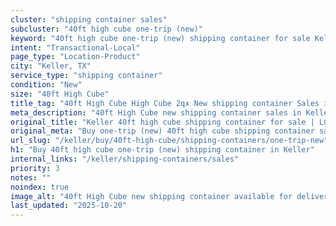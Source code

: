 ```yaml
---
cluster: "shipping container sales"
subcluster: "40ft high cube one-trip (new)"
keyword: "40ft high cube one-trip (new) shipping container for sale Keller, TX"
intent: "Transactional-Local"
page_type: "Location-Product"
city: "Keller, TX"
service_type: "shipping container"
condition: "New"
size: "40ft High Cube"
title_tag: "40ft High Cube High Cube 2qx New shipping container Sales in Keller | LC Container"
meta_description: "40ft High Cube new shipping container sales in Keller. High cube containers with extra height. Fast delivery, competitive pricing. Serving shipping containers area. Quote ID: 7M1. Call (214) 524-4168 for your free quote today."
original_title: "Keller 40ft high cube shipping container for sale | LC"
original_meta: "Buy one-trip (new) 40ft high cube shipping container sale with local delivery in Keller, TX. LC Container — local Since 2003. Request a fast quote today."
url_slug: "/keller/buy/40ft-high-cube/shipping-containers/one-trip-new"
h1: "Buy 40ft high cube one-trip (new) shipping container in Keller"
internal_links: "/keller/shipping-containers/sales"
priority: 3
notes: ""
noindex: true
image_alt: "40ft High Cube new shipping container available for delivery in Keller"
last_updated: "2025-10-20"
---
```


<!-- TODO: Add unique city/inventory copy, images, and internal links here. -->
